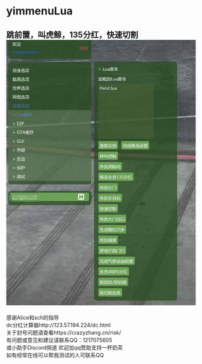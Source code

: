 # yimmenuLua
跳前置，叫虎鲸，135分红，快速切割
![Heist](heist.png)
---------------------
感谢Alice和sch的指导  
dc分红计算器http://123.57.194.224/dc.html  
关于封号问题请查看https://crazyzhang.cn/risk/  
有问题或意见和建议请联系QQ：1217075605  
或小助手Discord频道
欢迎加qq赞助支持一杯奶茶  
如有经常在线可以帮我测试的人可联系QQ
